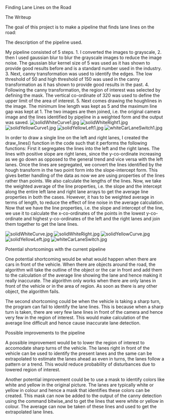 
Finding Lane Lines on the Road

The Writeup

The goal of this project is to make a pipeline that finds lane lines on the road:

The description of the pipeline used.

My pipeline consisted of 5 steps. 1. I converted the images to grayscale, 2. then I used gaussian blur to blur the grayscale images to reduce the image noise. The gaussian blur kernel size of 5 was used as it has shown to provide good results before and is a standard number used in the industry. 3. Next, canny transformation was used to identify the edges. The low threshold of 50 and high threshold of 150 was used in the canny transformation as it has shown to provide good results in the past. 4. Following the canny transformation, the region of interest was selected by defining the mask. The vertical co-ordinate of 320 was used to define the upper limit of the area of interest. 5. Next comes drawing the houghlines in the image. The minimum line length was kept as 5 and the maximum line gap was kept at 1. The two images are then joined, i.e. the original camera image and the lines identified by pipeline in a weighted form and the output was saved.
![solidWhiteCurve1.jpg](https://github.com/akashmod/Self_Driving_Cars-LaneLine_Detection/blob/master/test_images_output/solidWhiteCurve1.jpg)
![solidWhiteRight1.jpg](https://github.com/akashmod/Self_Driving_Cars-LaneLine_Detection/blob/master/test_images_output/solidWhiteRight1.jpg)
![solidYellowCurve1.jpg](https://github.com/akashmod/Self_Driving_Cars-LaneLine_Detection/blob/master/test_images_output/solidYellowCurve1.jpg)
![solidYellowLeft1.jpg](https://github.com/akashmod/Self_Driving_Cars-LaneLine_Detection/blob/master/test_images_output/solidYellowLeft1.jpg)
![whiteCarLaneSwitch1.jpg](https://github.com/akashmod/Self_Driving_Cars-LaneLine_Detection/blob/master/test_images_output/whiteCarLaneSwitch1.jpg)

In order to draw a single line on the left and right lanes, I created the draw_lines() function in the code such that it performs the following functions: First it segregates the lines into the left and the right lanes. The lines with positive slope are right lanes, since the y-co-ordinate increasing as we go down as opposed to the general trend and vice versa with the left lanes. Once the lines are segregated, we convert the lines identified by the hough transform in the two point form into the slope-intercept form. This gives better handling of the data as now we are using properties of the lines rather than points. We also calculate the lengths of the lines. Now, we take the weighted average of the line properties, i.e. the slope and the intercept along the entire left lane and right lane arrays to get the average line properties in both the cases. However, it has to be weighted average in terms of length, to reduce the effect of line noise in the average calculation. Now that we have the line properties, i.e. the slope and intercept of the line, we use it to calculate the x-co-ordinates of the points in the lowest y-co-ordinate and highest y-co-ordinates of the left and the right lanes and join them together to get the lane lines.

![solidWhiteCurve.jpg](https://github.com/akashmod/Self_Driving_Cars-LaneLine_Detection/blob/master/test_images_output/solidWhiteCurve.jpg)
![solidWhiteRight.jpg](https://github.com/akashmod/Self_Driving_Cars-LaneLine_Detection/blob/master/test_images_output/solidWhiteRight.jpg)
![solidYellowCurve.jpg](https://github.com/akashmod/Self_Driving_Cars-LaneLine_Detection/blob/master/test_images_output/solidYellowCurve.jpg)
![solidYellowLeft.jpg](https://github.com/akashmod/Self_Driving_Cars-LaneLine_Detection/blob/master/test_images_output/solidYellowLeft.jpg)
![whiteCarLaneSwitch.jpg](https://github.com/akashmod/Self_Driving_Cars-LaneLine_Detection/blob/master/test_images_output/whiteCarLaneSwitch.jpg)

Potential shortcomings with the current pipeline

One potential shortcoming would be what would happen when there are cars in front of the vehicle. When there are objects around the road, the algorithm will take the outline of the object or the car in front and add them to the calculation of the average line showing the lane and hence making it really inaccurate. The algorithm only works when there are only lanes in front of the vehicle or in the area of region. As soon as there is any other object, the algorithm fails. 

The second shortcoming could be when the vehicle is taking a sharp turn, the program can fail to identify the lane lines. This is because when a sharp turn is taken, there are very few lane lines in front of the camera and hence very few in the region of interest. This would make calculation of the average line difficult and hence cause inaccurate lane detection.

Possible improvements to the pipeline

A possible improvement would be to lower the region of interest to accomodate sharp turns of the vehicle. The lanes right in front of the vehicle can be used to identify the present lanes and the same can be extrapolated to estimate the lanes ahead as even in turns, the lanes follow a pattern or a trend. This would reduce probability of disturbances due to lowered region of interest. 

Another potential improvement could be to use a mask to identify colors like white and yellow in the original picture. The lanes are typically white or yellow in colour and hence a mask that identifies these colors can be created. This mask can now be added to the output of the canny detection using the command bitwise_and to get the lines that were white or yellow in colour. The average can now be taken of these lines and used to get the extrapolated lane lines.
